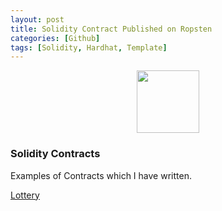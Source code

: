 ```yaml
---
layout: post
title: Solidity Contract Published on Ropsten
categories: [Github]
tags: [Solidity, Hardhat, Template]
---
```


<div style='text-align: center'>
<img src='https://raw.githubusercontent.com/ethereum/solidity/develop/docs/logo.svg' width='100px'>
</div>

### Solidity Contracts

Examples of Contracts which I have written.

[Lottery](https://ropsten.etherscan.io/address/0x5F5939Ac9a0A319ad09ab882d8a588c9A336d943#code)

